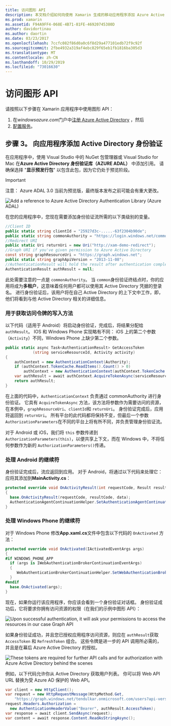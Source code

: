 ```yaml
---
title: 访问图形 API
description: 本文档介绍如何向使用 Xamarin 生成的移动应用程序添加 Azure Active Directory 身份验证。
ms.prod: xamarin
ms.assetid: F94A9FF4-068E-4B71-81FE-46920745380D
author: davidortinau
ms.author: daortin
ms.date: 03/23/2017
ms.openlocfilehash: 7ccfc082f86d0a0c6f8d29a477101edb72f9c92f
ms.sourcegitcommit: 2fbe4932a319af4ebc829f65eb1fb1816ba305d3
ms.translationtype: MT
ms.contentlocale: zh-CN
ms.lasthandoff: 10/29/2019
ms.locfileid: "73016630"
---
```

# <a name="accessing-the-graph-api"></a>访问图形 API

请按照以下步骤在 Xamarin 应用程序中使用图形 API：

1. 在*windowsazure.com*门户中[注册 Azure Active Directory](~/cross-platform/data-cloud/active-directory/get-started/register.md) ，然后
2. [配置服务](~/cross-platform/data-cloud/active-directory/get-started/configure.md)。

## <a name="step-3-adding-active-directory-authentication-to-an-app"></a>步骤 3。 向应用程序添加 Active Directory 身份验证

在应用程序中，使用 Visual Studio 中的 NuGet 包管理器或 Visual Studio for Mac 在**Azure Active Directory 身份验证库（AZURE ADAL）** 中添加引用。
请确保选择 "**显示预发行包**" 以包含此包，因为它仍处于预览阶段。

> [!IMPORTANT]
> 注意： Azure ADAL 3.0 当前为预览版，最终版本发布之前可能会有重大更改。 

![](graph-images/06.-adal-nuget-package.jpg "Add a reference to Azure Active Directory Authentication Library (Azure ADAL)")

在您的应用程序中，您现在需要添加身份验证流所需的以下类级别的变量。

```csharp
//Client ID
public static string clientId = "25927d3c-.....-63f2304b90de";
public static string commonAuthority = "https://login.windows.net/common"
//Redirect URI
public static Uri returnUri = new Uri("http://xam-demo-redirect");
//Graph URI if you've given permission to Azure Active Directory
const string graphResourceUri = "https://graph.windows.net";
public static string graphApiVersion = "2013-11-08";
//AuthenticationResult will hold the result after authentication completes
AuthenticationResult authResult = null;
```

此处需要注意的一点是 `commonAuthority`。 当 `common`身份验证终结点时，你的应用将成为**多租户**，这意味着任何用户都可以使用其 Active Directory 凭据的登录名。 进行身份验证后，该用户将在自己 Active Directory 的上下文中工作，即，他们将看到与他 Active Directory 相关的详细信息。

### <a name="write-method-to-acquire-access-token"></a>用于获取访问令牌的写入方法

以下代码（适用于 Android）将启动身份验证，完成后，将结果分配给 `authResult`。 IOS 和 Windows Phone 实现略有不同： iOS 上的第二个参数（`Activity`）不同，Windows Phone 上缺少第二个参数。

```csharp
public static async Task<AuthenticationResult> GetAccessToken
            (string serviceResourceId, Activity activity)
{
    authContext = new AuthenticationContext(Authority);
    if (authContext.TokenCache.ReadItems().Count() > 0)
        authContext = new AuthenticationContext(authContext.TokenCache.ReadItems().First().Authority);
    var authResult = await authContext.AcquireTokenAsync(serviceResourceId, clientId, returnUri, new AuthorizationParameters(activity));
    return authResult;
}  
```

在上面的代码中，`AuthenticationContext` 负责通过 commonAuthority 进行身份验证。 它具有 `AcquireTokenAsync` 方法，该方法将参数作为需要访问的资源，在本例中，`graphResourceUri`、`clientId`和 `returnUri`。 身份验证完成后，应用将返回到 `returnUri`。 所有平台的此代码都将保持不变，但最后一个参数 `AuthorizationParameters`在不同的平台上将有所不同，并负责管理身份验证流。

对于 Android 或 iOS，我们将 `this` 参数传递到 `AuthorizationParameters(this)`，以便共享上下文，而在 Windows 中，不将任何参数作为新的 `AuthorizationParameters()`传递。

### <a name="handle-continuation-for-android"></a>处理 Android 的继续符

身份验证完成后，流应返回到应用。 对于 Android，将通过以下代码来处理它：应将其添加到**MainActivity.cs**：

```csharp
protected override void OnActivityResult(int requestCode, Result resultCode, Intent data)
{
  base.OnActivityResult(requestCode, resultCode, data);
  AuthenticationAgentContinuationHelper.SetAuthenticationAgentContinuationEventArgs(requestCode, resultCode, data);
}
```

### <a name="handle-continuation-for-windows-phone"></a>处理 Windows Phone 的继续符

对于 Windows Phone 修改**App.xaml.cs**文件中包含以下代码的 `OnActivated` 方法：

```csharp
protected override void OnActivated(IActivatedEventArgs args)
{
#if WINDOWS_PHONE_APP
  if (args is IWebAuthenticationBrokerContinuationEventArgs)
  {
     WebAuthenticationBrokerContinuationHelper.SetWebAuthenticationBrokerContinuationEventArgs(args as IWebAuthenticationBrokerContinuationEventArgs);
  }
#endif
  base.OnActivated(args);
}
```

现在，如果你运行该应用程序，你应该会看到一个身份验证对话框。
身份验证成功后，它将要求你拥有访问资源的权限（在我们的示例中图形 API）：

![](graph-images/08.-authentication-flow.jpg "Upon successful authentication, it will ask your permissions to access the resources in our case Graph API")

如果身份验证成功，并且您已授权应用程序访问资源，则应在 `authResult`获取 `AccessToken` 和 `RefreshToken` 组合。 这些令牌是进一步的 API 调用所必需的，并且是在幕后 Azure Active Directory 的授权。

![](graph-images/07.-access-token-for-authentication.jpg "These tokens are   required for further API calls and for authorization with Azure Active Directory behind the scenes")

例如，以下代码允许你从 Active Directory 获取用户列表。 你可以将 Web API URL 替换为受 Azure AD 保护的 Web API。

```csharp
var client = new HttpClient();
var request = new HttpRequestMessage(HttpMethod.Get,
    "https://graph.windows.net/tendulkar.onmicrosoft.com/users?api-version=2013-04-05");
request.Headers.Authorization =
  new AuthenticationHeaderValue("Bearer", authResult.AccessToken);
var response = await client.SendAsync(request);
var content = await response.Content.ReadAsStringAsync();
```
